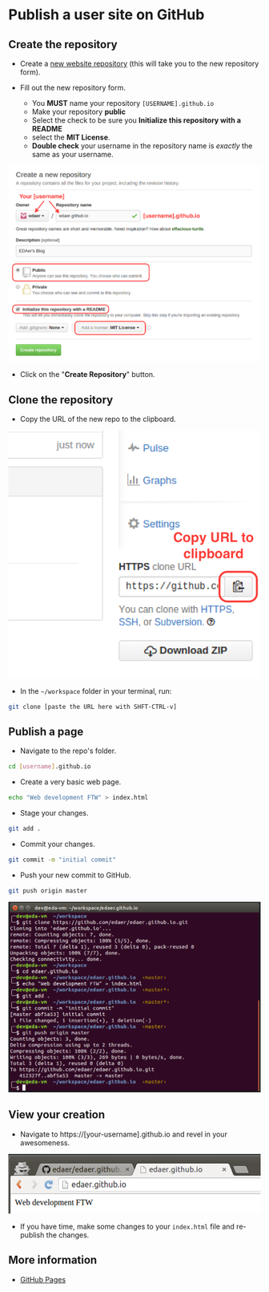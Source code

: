 Publish a user site on GitHub
=================================

## Create the repository

* Create a [new website repository](https://github.com/new) (this will take you to the new repository form).

* Fill out the new repository form.

  - You **MUST** name your repository `[USERNAME].github.io`
  - Make your repository **public**
  - Select the check to be sure you **Initialize this repository with a README**
  - select the **MIT License**.
  - **Double check** your username in the repository name is _exactly_ the same as your username.

![The new repository form](images/create-user-website.png)

* Click on the "**Create Repository**" button.

## Clone the repository

* Copy the URL of the new repo to the clipboard.

![Copy the repo URL](images/clone-repo.png)

* In the `~/workspace` folder in your terminal, run:

```bash
git clone [paste the URL here with SHFT-CTRL-v]
```

## Publish a page

* Navigate to the repo's folder.

```bash
cd [username].github.io
```

* Create a very basic web page.

```bash
echo "Web development FTW" > index.html
```

* Stage your changes.

```bash
git add .
```

* Commit your changes.

```bash
git commit -m "initial commit"
```

* Push your new commit to GitHub.

```bash
git push origin master
```

![Publish a page](images/publish-page.png)

## View your creation

* Navigate to https://[your-username].github.io and revel in your awesomeness.

![The published site](images/new-site.png)

* If you have time, make some changes to your `index.html` file and re-publish the changes.

## More information

* [GitHub Pages](https://pages.github.com/)
